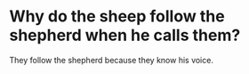 # Why do the sheep follow the shepherd when he calls them?

They follow the shepherd because they know his voice.
